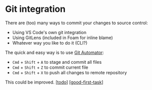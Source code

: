 # Git integration

There are (too) many ways to commit your changes to source control:

- Using VS Code's own git integration
- Using GitLens (included in Foam for inline blame)
- Whatever way you like to do it (CLI?)

The quick and easy way is to use [Git Automator](https://marketplace.visualstudio.com/items?itemName=ivangabriele.vscode-git-add-and-commit):

- `Cmd` + `Shift` + `A` to stage and commit all files
- `Cmd` + `Shift` + `Z` to commit current file
- `Cmd` + `Shift` + `X` to push all changes to remote repository

This could be improved. [[todo]] [[good-first-task]]

[//begin]: # "Autogenerated link references for markdown compatibility"
[todo]: todo "Todo"
[good-first-task]: good-first-task "Good First Task"
[//end]: # "Autogenerated link references"
